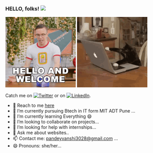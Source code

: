 ### HELLO, folks! <img src="https://raw.githubusercontent.com/MartinHeinz/MartinHeinz/master/wave.gif" width="30px">
<!-- Actual text -->
![](y.gif)
![](x.gif)


Catch me on [![Twitter][1.2]][1] or on [![LinkedIn][2.2]][2].

<!-- Icons -->

[1.2]: http://i.imgur.com/wWzX9uB.png (twitter icon without padding)
[2.2]: https://raw.githubusercontent.com/MartinHeinz/MartinHeinz/master/linkedin-3-16.png (LinkedIn icon without padding)

<!-- Links to your social media accounts -->

[1]: https://twitter.com/Vanshika302
[2]: https://www.linkedin.com/in/vanshika-pandey-b448391a5/
[here]: https://vanshp.netlify.app
- 🔭 Reach to me [here]
- 🔭 I’m currently pursuing Btech in IT form MIT ADT Pune ...
- 🌱 I’m currently learning Everything 😄
- 👯 I’m looking to collaborate on projects...
- 🤔 I’m looking for help with internships...
- 💬 Ask me about websites..
- 📫 Contact me: pandeyvanshi3028@gmail.com  ...
- 😄 Pronouns: she/her...


